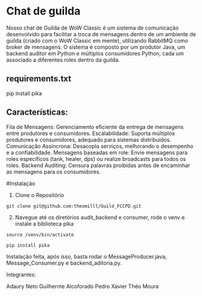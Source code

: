 # Chat de guilda
Nosso chat de Guilda de WoW Classic é um sistema de comunicação desenvolvido para facilitar a troca de mensagens dentro de um ambiente de guilda (criado com o WoW Classic em mente), utilizando RabbitMQ como broker de mensagens. O sistema é composto por um produtor Java, um backend auditor em Python e múltiplos consumidores Python, cada um associado a diferentes roles dentro da guilda.

## requirements.txt
pip install pika

## Características:
Fila de Mensagens: Gerenciamento eficiente da entrega de mensagens entre produtores e consumidores.
Escalabilidade: Suporta múltiplos produtores e consumidores, adequado para sistemas distribuídos.
Comunicação Assíncrona: Desacopla serviços, melhorando o desempenho e a confiabilidade.
Mensagens baseadas em role: Envie mensagens para roles específicos (tank, healer, dps) ou realize broadcasts para todos os roles.
Backend Auditing: Censura palavras proibidas antes de encaminhar as mensagens para os consumidores.

#Instalação

1. Clone o Repositório
   
```git clone git@github.com:theomilll/Guild_FCCPD.git```

2. Navegue até os diretórios audit_backend e consumer, rode o venv e instale a biblioteca pika

```source /venv/bin/activate```

```pip install pika```

Instalação feita, após isso, basta rodar o MessageProducer.java, Message_Consumer.py e backend_aditoria.py.

Integrantes:

Adaury Neto
Guilherme Alcoforado
Pedro Xavier
Théo Moura
